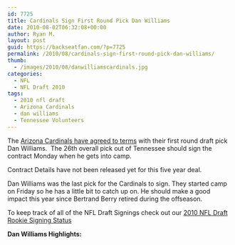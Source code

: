 ```yaml
---
id: 7725
title: Cardinals Sign First Round Pick Dan Williams
date: 2010-08-02T06:32:08+00:00
author: Ryan M.
layout: post
guid: https://backseatfan.com/?p=7725
permalink: /2010/08/cardinals-sign-first-round-pick-dan-williams/
thumb:
  - /images/2010/08/danwilliamscardinals.jpg
categories:
  - NFL
  - NFL Draft 2010
tags:
  - 2010 nfl draft
  - Arizona Cardinals
  - dan williams
  - Tennessee Volunteers
---
```


<div class="entry">
  <p>
    The <a href="https://sports.espn.go.com/nfl/news/story?id=5429724">Arizona Cardinals have agreed to terms</a> with their first round draft pick Dan Williams.  The 26th overall pick out of Tennessee should sign the contract Monday when he gets into camp.
  </p>

  <p>
    Contract Details have not been released yet for this five year deal.
  </p>

  <p>
    Dan Williams was the last pick for the Cardinals to sign. They started camp on Friday so he has a little bit to catch up on. He should make a good impact this year since Bertrand Berry retired during the offseason.
  </p>

  <p>
    To keep track of all of the NFL Draft Signings check out our <a href="https://backseatfan.com/index.php/2010/04/2010-nfl-draft-rookie-signing-status/">2010 NFL Draft Rookie Signing Status</a>
  </p>

  <p>
    <strong>Dan Williams Highlights:</strong>
  </p>

  <p>
  </p>
</div>
